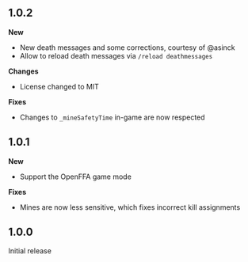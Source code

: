 ## 1.0.2

**New**

- New death messages and some corrections, courtesy of @asinck
- Allow to reload death messages via `/reload deathmessages`

**Changes**

- License changed to MIT

**Fixes**

- Changes to `_mineSafetyTime` in-game are now respected

## 1.0.1

**New**

- Support the OpenFFA game mode

**Fixes**

- Mines are now less sensitive, which fixes incorrect kill assignments

## 1.0.0

Initial release
